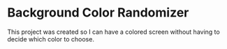 # Background Color Randomizer

This project was created so I can have a colored screen without having to decide which color to choose.
